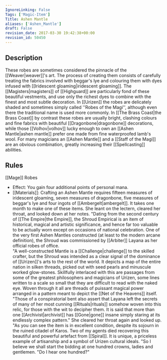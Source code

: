 ```yaml
---
IgnoreLinking: False
Tags: ['Magic-Item']
Title: Ashen Mantle
aliases: ['Ashen_Mantle']
draft: False
revision_date: 2017-03-30 19:42:38+00:00
revision_id: 50450
---
```


## Description
These robes are sometimes considered the pinnacle of the [[Weaver|weaver]]'s art. The process of creating them consists of carefully treating the fabrics involved with beggar's lye and colouring them with dyes infused with [[Iridescent gloaming|iridescent gloaming]]. The [[Magisters|magisters]] of [[Highguard]] are particularly fond of these beautiful vestments, and use only the richest dyes to combine with the finest and most subtle decoration. In [[Urizen]] the robes are delicately shaded and sometimes simply called ''Robes of the Magi'', although even there the traditional name is used more commonly. 
In [[The Brass Coast|the Brass Coast]] by contrast these robes are usually bright, clashing colours and fine fabrics with beautiful [[Dragonbone|dragonbone]] decorations, while those [[Volhov|volhov]] lucky enough to own an [[Ashen Mantle|ashen mantle]] prefer one made from fine waterproofed lamb's wool.
For many magicians an [[Ashen Mantle]] and a [[Staff of the Magi]] are an obvious combination, greatly increasing their [[Spellcasting]] abilities.
## Rules
[[Mage]] Robes
* Effect: You gain four additional points of personal mana.
* [[Materials]]: Crafting an Ashen Mantle requires fifteen measures of iridescent gloaming, seven measures of dragonbone, five measures of beggar's lye and four ingots of [[Ambergelt|ambergelt]]. It takes one month to make one of these items.
 She leant on the lectern, cleared her throat, and looked down at her notes.
"Dating from the second century of [[The Empire|the Empire]], the Shroud Empirical is an item of historical, magical and artistic significance, and hence far too valuable to be actually worn except on occasions of national celebration. One of the very first Ashen Mantles constructed (at least to the modern arcane definition), the Shroud was commissioned by [[Arbiter]] Layana as her official robes of office.  
"A well-constructed Mantle is a [[Challenge|challenge]] to the skilled crafter, but the Shroud was intended as a clear signal of the dominance of [[Urizen]]'s arts to the rest of the world. It depicts a map of the entire nation in silken threads, picked out with seed pearls and minuscule worked glow-stones. Skillfully interlaced with this are passages from some of the greatest philosophers and magicians of Urizen, some lines written to a scale so small that they are difficult to read with the naked eye. Woven through it all are threads of puissant magical power arranged in a pattern meant to depict the [[Net of the Heavens]] itself.  
"Those of a conspiratorial bent also assert that Layana left the secrets of many of her most cunning [[Rituals|rituals]] somehow woven into this relic, for those with the wit to decipher them. It is said that more than one [[Archivist|archivist]] has [[Gone|gone]] insane simply staring at its endlessly complex pattern."
She cleared her throat again and looked up.
"As you can see the item is in excellent condition, despite its sojourn in the ruined citadel of Karos. Two of my agents died recovering this beautiful and powerful artefact from [[Spiral]]. It is unique, a priceless example of artisanship and a symbol of Urizen cultural ideals. 
"So I believe we shall start the bidding at one hundred crowns, ladies and gentlemen. 
"Do I hear one hundred?"